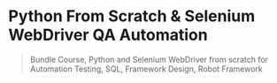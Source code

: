 # Python From Scratch & Selenium WebDriver QA Automation

> Bundle Course, Python and Selenium WebDriver from scratch for Automation Testing, SQL, Framework Design, Robot Framework


